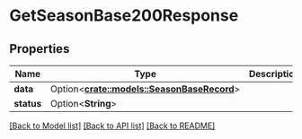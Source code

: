 # GetSeasonBase200Response

## Properties

Name | Type | Description | Notes
------------ | ------------- | ------------- | -------------
**data** | Option<[**crate::models::SeasonBaseRecord**](SeasonBaseRecord.md)> |  | [optional]
**status** | Option<**String**> |  | [optional]

[[Back to Model list]](../README.md#documentation-for-models) [[Back to API list]](../README.md#documentation-for-api-endpoints) [[Back to README]](../README.md)


